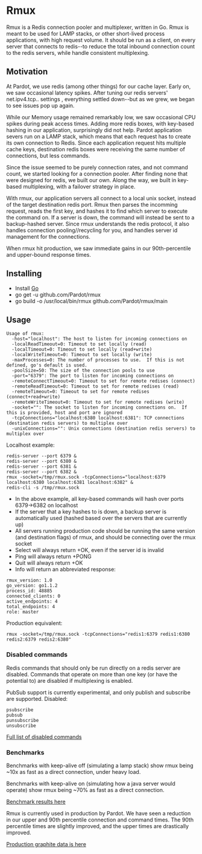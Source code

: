 # Rmux #

Rmux is a Redis connection pooler and multiplexer, written in Go.  Rmux is meant to be used for LAMP stacks, or other short-lived process applications, with high request volume.  It should be run as a client, on every server that connects to redis--to reduce the total inbound connection count to the redis servers, while handle consistent multiplexing.

## Motivation ##

At Pardot, we use redis (among other things) for our cache layer.  Early on, we saw occasional latency spikes.  After tuning our redis servers' net.ipv4.tcp.. settings , everything settled down--but as we grew, we began to see issues pop up again.

While our Memory usage remained remarkably low, we saw occasional CPU spikes during peak access times.  Adding more redis boxes, with key-based hashing in our application, surprisingly did not help.  Pardot application severs run on a LAMP stack, which means that each request has to create its own connection to Redis.  Since each application request hits multiple cache keys, destination redis boxes were receiving the same number of connections, but less commands.

Since the issue seemed to be purely connection rates, and not command count, we started looking for a connection pooler.  After finding none that were designed for redis, we built our own.  Along the way, we built in key-based multiplexing, with a failover strategy in place.

With rmux, our application servers all connect to a local unix socket, instead of the target destination redis port.  Rmux then parses the incomming request, reads the first key, and hashes it to find which server to execute the command on.  If a server is down, the command will instead be sent to a backup-hashed server.  Since rmux understands the redis protocol, it also handles connection pooling//recycling for you, and handles server id management for the connections.

When rmux hit production, we saw immediate gains in our 90th-percentile and upper-bound response times.

## Installing ##

- Install [Go](http://golang.org/doc/install) 
- go get -u github.com/Pardot/rmux
- go build -o /usr/local/bin/rmux github.com/Pardot/rmux/main


## Usage ##

```
Usage of rmux:
  -host="localhost": The host to listen for incoming connections on
  -localReadTimeout=0: Timeout to set locally (read)
  -localTimeout=0: Timeout to set locally (read+write)
  -localWriteTimeout=0: Timeout to set locally (write)
  -maxProcesses=0: The number of processes to use.  If this is not defined, go's default is used.
  -poolSize=50: The size of the connection pools to use
  -port="6379": The port to listen for incoming connections on
  -remoteConnectTimeout=0: Timeout to set for remote redises (connect)
  -remoteReadTimeout=0: Timeout to set for remote redises (read)
  -remoteTimeout=0: Timeout to set for remote redises (connect+read+write)
  -remoteWriteTimeout=0: Timeout to set for remote redises (write)
  -socket="": The socket to listen for incoming connections on.  If this is provided, host and port are ignored
  -tcpConnections="localhost:6380 localhost:6381": TCP connections (destination redis servers) to multiplex over
  -unixConnections="": Unix connections (destination redis servers) to multiplex over
```

Localhost example:
```
redis-server --port 6379 &
redis-server --port 6380 &
redis-server --port 6381 &
redis-server --port 6382 &
rmux -socket=/tmp/rmux.sock -tcpConnections="localhost:6379 localhost:6380 localhost:6381 localhost:6382" &
redis-cli -s /tmp/rmux.sock
```

- In the above example, all key-based commands will hash over ports 6379->6382 on localhost
- If the server that a key hashes to is down, a backup server is automatically used (hashed based over the servers that are currently up)
- All servers running production code should be running the same version (and destination flags) of rmux, and should be connecting over the rmux socket
- Select will always return +OK, even if the server id is invalid
- Ping will always return +PONG
- Quit will always return +OK
- Info will return an abbreviated response:

```
rmux_version: 1.0
go_version: go1.1.2
process_id: 48885
connected_clients: 0
active_endpoints: 4
total_endpoints: 4
role: master
```

Production equivalent:
```
rmux -socket=/tmp/rmux.sock -tcpConnections="redis1:6379 redis1:6380 redis2:6379 redis2:6380"
```

### Disabled commands ###

Redis commands that should only be run directly on a redis server are disabled.  Commands that operate on more than one key (or have the potential to) are disabled if multiplexing is enabled.

PubSub support is currently experimental, and only publish and subscribe are supported.
Disabled:
```
psubscribe
pubsub
punsubscribe
unsubscribe
```

[Full list of disabled commands](DISABLED_COMMANDS.md)

### Benchmarks ###

Benchmarks with keep-alive off (simulating a lamp stack) show rmux being ~10x as fast as a direct connection, under heavy load.

Benchmarks with keep-alive on (simulating how a java server would operate) show rmux being ~70% as fast as a direct connection.

[Benchmark results here](BENCHMARKS.md)

Rmux is currently used in production by Pardot.  We have seen a reduction in our upper and 90th percentile connection and command times.  The 90th percentile times are slightly improved, and the upper times are drastically improved.

[Production graphite data is here](PRODUCTION_BENCHMARKS.md)
